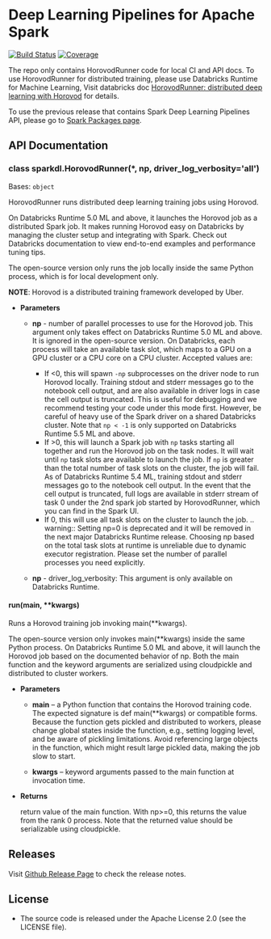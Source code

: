 Deep Learning Pipelines for Apache Spark
============================================================
[![Build Status][pkg-build-badge]][pkg-build-link] [![Coverage][pkg-cov-badge]][pkg-cov-link]

  [pkg-build-badge]: https://travis-ci.org/databricks/spark-deep-learning.svg?branch=master
  [pkg-build-link]: https://travis-ci.org/databricks/spark-deep-learning
  [pkg-cov-badge]: https://codecov.io/gh/databricks/spark-deep-learning/coverage.svg?branch=master
  [pkg-cov-link]: https://codecov.io/gh/databricks/spark-deep-learning/branch/master

The repo only contains HorovodRunner code for local CI and API docs. To use HorovodRunner for distributed training, please use Databricks Runtime for Machine Learning,
Visit databricks doc [HorovodRunner: distributed deep learning with Horovod](https://docs.databricks.com/applications/machine-learning/train-model/distributed-training/horovod-runner.html) for details.

To use the previous release that contains Spark Deep Learning Pipelines API, please go to [Spark Packages page](https://spark-packages.org/package/databricks/spark-deep-learning).


## API Documentation

### class sparkdl.HorovodRunner(\*, np, driver_log_verbosity='all')
Bases: `object`

HorovodRunner runs distributed deep learning training jobs using Horovod.

On Databricks Runtime 5.0 ML and above, it launches the Horovod job as a distributed Spark job.
It makes running Horovod easy on Databricks by managing the cluster setup and integrating with
Spark.
Check out Databricks documentation to view end-to-end examples and performance tuning tips.

The open-source version only runs the job locally inside the same Python process,
which is for local development only.

**NOTE**: Horovod is a distributed training framework developed by Uber.

* **Parameters**


    * **np** - number of parallel processes to use for the Horovod job.
        This argument only takes effect on Databricks Runtime 5.0 ML and above.
        It is ignored in the open-source version.
        On Databricks, each process will take an available task slot,
        which maps to a GPU on a GPU cluster or a CPU core on a CPU cluster.
        Accepted values are:

        - If <0, this will spawn `-np` subprocesses on the driver node to run Horovod locally.
          Training stdout and stderr messages go to the notebook cell output, and are also
          available in driver logs in case the cell output is truncated. This is useful for
          debugging and we recommend testing your code under this mode first. However, be
          careful of heavy use of the Spark driver on a shared Databricks cluster.
          Note that `np < -1` is only supported on Databricks Runtime 5.5 ML and above.
        - If >0, this will launch a Spark job with `np` tasks starting all together and run the
          Horovod job on the task nodes.
          It will wait until `np` task slots are available to launch the job.
          If `np` is greater than the total number of task slots on the cluster,
          the job will fail. As of  Databricks Runtime 5.4 ML, training stdout and stderr
          messages go to the notebook cell output. In the event that the cell output is
          truncated, full logs are available in stderr stream of task 0 under the 2nd spark
          job started by HorovodRunner, which you can find in the Spark UI.
        - If 0, this will use all task slots on the cluster to launch the job.
          .. warning:: Setting np=0 is deprecated and it will be removed in the next major
            Databricks Runtime release. Choosing np based on the total task slots at runtime is
            unreliable due to dynamic executor registration. Please set the number of parallel
            processes you need explicitly.
    * **np** - driver_log_verbosity: This argument is only available on Databricks Runtime.

#### run(main, \*\*kwargs)
Runs a Horovod training job invoking main(\*\*kwargs).

The open-source version only invokes main(\*\*kwargs) inside the same Python process.
On Databricks Runtime 5.0 ML and above, it will launch the Horovod job based on the
documented behavior of np.  Both the main function and the keyword arguments are
serialized using cloudpickle and distributed to cluster workers.


* **Parameters**

    
    * **main** – a Python function that contains the Horovod training code.
    The expected signature is def main(\*\*kwargs) or compatible forms.
    Because the function gets pickled and distributed to workers,
    please change global states inside the function, e.g., setting logging level,
    and be aware of pickling limitations.
    Avoid referencing large objects in the function, which might result large pickled data,
    making the job slow to start.


    * **kwargs** – keyword arguments passed to the main function at invocation time.



* **Returns**

    return value of the main function.
    With np>=0, this returns the value from the rank 0 process. Note that the returned
    value should be serializable using cloudpickle.


## Releases
Visit [Github Release Page](https://github.com/databricks/spark-deep-learning/releases) to check the release notes.


## License
* The source code is released under the Apache License 2.0 (see the LICENSE file).
